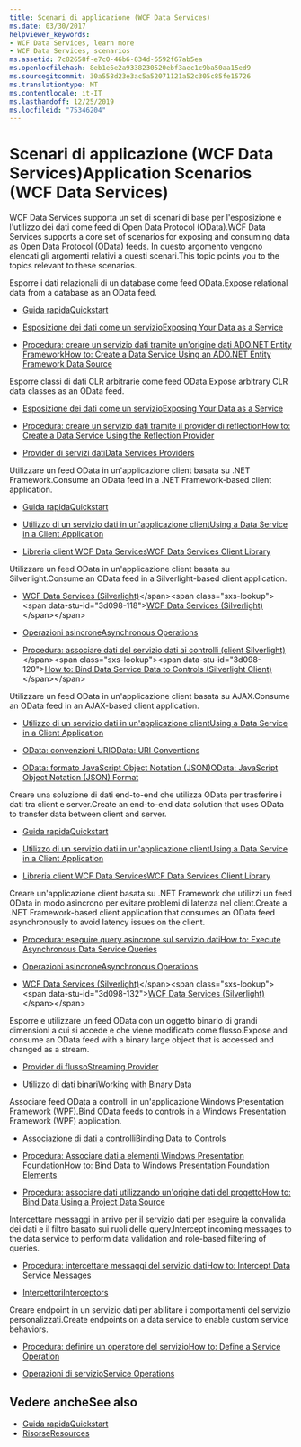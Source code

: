 ```yaml
---
title: Scenari di applicazione (WCF Data Services)
ms.date: 03/30/2017
helpviewer_keywords:
- WCF Data Services, learn more
- WCF Data Services, scenarios
ms.assetid: 7c82658f-e7c0-46b6-834d-6592f67ab5ea
ms.openlocfilehash: 8eb1e6e2a9338230520ebf3aec1c9ba50aa15ed9
ms.sourcegitcommit: 30a558d23e3ac5a52071121a52c305c85fe15726
ms.translationtype: MT
ms.contentlocale: it-IT
ms.lasthandoff: 12/25/2019
ms.locfileid: "75346204"
---
```

# <a name="application-scenarios-wcf-data-services"></a><span data-ttu-id="3d098-102">Scenari di applicazione (WCF Data Services)</span><span class="sxs-lookup"><span data-stu-id="3d098-102">Application Scenarios (WCF Data Services)</span></span>

<span data-ttu-id="3d098-103">WCF Data Services supporta un set di scenari di base per l'esposizione e l'utilizzo dei dati come feed di Open Data Protocol (OData).</span><span class="sxs-lookup"><span data-stu-id="3d098-103">WCF Data Services supports a core set of scenarios for exposing and consuming data as Open Data Protocol (OData) feeds.</span></span> <span data-ttu-id="3d098-104">In questo argomento vengono elencati gli argomenti relativi a questi scenari.</span><span class="sxs-lookup"><span data-stu-id="3d098-104">This topic points you to the topics relevant to these scenarios.</span></span>

<span data-ttu-id="3d098-105">Esporre i dati relazionali di un database come feed OData.</span><span class="sxs-lookup"><span data-stu-id="3d098-105">Expose relational data from a database as an OData feed.</span></span>

- [<span data-ttu-id="3d098-106">Guida rapida</span><span class="sxs-lookup"><span data-stu-id="3d098-106">Quickstart</span></span>](quickstart-wcf-data-services.md)

- [<span data-ttu-id="3d098-107">Esposizione dei dati come un servizio</span><span class="sxs-lookup"><span data-stu-id="3d098-107">Exposing Your Data as a Service</span></span>](exposing-your-data-as-a-service-wcf-data-services.md)

- [<span data-ttu-id="3d098-108">Procedura: creare un servizio dati tramite un'origine dati ADO.NET Entity Framework</span><span class="sxs-lookup"><span data-stu-id="3d098-108">How to: Create a Data Service Using an ADO.NET Entity Framework Data Source</span></span>](create-a-data-service-using-an-adonet-ef-data-wcf.md)

<span data-ttu-id="3d098-109">Esporre classi di dati CLR arbitrarie come feed OData.</span><span class="sxs-lookup"><span data-stu-id="3d098-109">Expose arbitrary CLR data classes as an OData feed.</span></span>

- [<span data-ttu-id="3d098-110">Esposizione dei dati come un servizio</span><span class="sxs-lookup"><span data-stu-id="3d098-110">Exposing Your Data as a Service</span></span>](exposing-your-data-as-a-service-wcf-data-services.md)

- [<span data-ttu-id="3d098-111">Procedura: creare un servizio dati tramite il provider di reflection</span><span class="sxs-lookup"><span data-stu-id="3d098-111">How to: Create a Data Service Using the Reflection Provider</span></span>](create-a-data-service-using-rp-wcf-data-services.md)

- [<span data-ttu-id="3d098-112">Provider di servizi dati</span><span class="sxs-lookup"><span data-stu-id="3d098-112">Data Services Providers</span></span>](data-services-providers-wcf-data-services.md)

<span data-ttu-id="3d098-113">Utilizzare un feed OData in un'applicazione client basata su .NET Framework.</span><span class="sxs-lookup"><span data-stu-id="3d098-113">Consume an OData feed in a .NET Framework-based client application.</span></span>

- [<span data-ttu-id="3d098-114">Guida rapida</span><span class="sxs-lookup"><span data-stu-id="3d098-114">Quickstart</span></span>](quickstart-wcf-data-services.md)

- [<span data-ttu-id="3d098-115">Utilizzo di un servizio dati in un'applicazione client</span><span class="sxs-lookup"><span data-stu-id="3d098-115">Using a Data Service in a Client Application</span></span>](using-a-data-service-in-a-client-application-wcf-data-services.md)

- [<span data-ttu-id="3d098-116">Libreria client WCF Data Services</span><span class="sxs-lookup"><span data-stu-id="3d098-116">WCF Data Services Client Library</span></span>](wcf-data-services-client-library.md)

<span data-ttu-id="3d098-117">Utilizzare un feed OData in un'applicazione client basata su Silverlight.</span><span class="sxs-lookup"><span data-stu-id="3d098-117">Consume an OData feed in a Silverlight-based client application.</span></span>

- <span data-ttu-id="3d098-118">[WCF Data Services (Silverlight)](https://docs.microsoft.com/previous-versions/windows/silverlight/dotnet-windows-silverlight/cc838234(v=vs.95))</span><span class="sxs-lookup"><span data-stu-id="3d098-118">[WCF Data Services (Silverlight)](https://docs.microsoft.com/previous-versions/windows/silverlight/dotnet-windows-silverlight/cc838234(v=vs.95))</span></span>

- [<span data-ttu-id="3d098-119">Operazioni asincrone</span><span class="sxs-lookup"><span data-stu-id="3d098-119">Asynchronous Operations</span></span>](asynchronous-operations-wcf-data-services.md)

- <span data-ttu-id="3d098-120">[Procedura: associare dati del servizio dati ai controlli (client Silverlight)](https://docs.microsoft.com/previous-versions/dotnet/wcf-data-services/ee681614(v=vs.103))</span><span class="sxs-lookup"><span data-stu-id="3d098-120">[How to: Bind Data Service Data to Controls (Silverlight Client)](https://docs.microsoft.com/previous-versions/dotnet/wcf-data-services/ee681614(v=vs.103))</span></span>

<span data-ttu-id="3d098-121">Utilizzare un feed OData in un'applicazione client basata su AJAX.</span><span class="sxs-lookup"><span data-stu-id="3d098-121">Consume an OData feed in an AJAX-based client application.</span></span>

- [<span data-ttu-id="3d098-122">Utilizzo di un servizio dati in un'applicazione client</span><span class="sxs-lookup"><span data-stu-id="3d098-122">Using a Data Service in a Client Application</span></span>](using-a-data-service-in-a-client-application-wcf-data-services.md)

- [<span data-ttu-id="3d098-123">OData: convenzioni URI</span><span class="sxs-lookup"><span data-stu-id="3d098-123">OData: URI Conventions</span></span>](https://www.odata.org/documentation/odata-version-2-0/uri-conventions/)

- [<span data-ttu-id="3d098-124">OData: formato JavaScript Object Notation (JSON)</span><span class="sxs-lookup"><span data-stu-id="3d098-124">OData: JavaScript Object Notation (JSON) Format</span></span>](https://www.odata.org/developers/protocols/json-format/)

<span data-ttu-id="3d098-125">Creare una soluzione di dati end-to-end che utilizza OData per trasferire i dati tra client e server.</span><span class="sxs-lookup"><span data-stu-id="3d098-125">Create an end-to-end data solution that uses OData to transfer data between client and server.</span></span>

- [<span data-ttu-id="3d098-126">Guida rapida</span><span class="sxs-lookup"><span data-stu-id="3d098-126">Quickstart</span></span>](quickstart-wcf-data-services.md)

- [<span data-ttu-id="3d098-127">Utilizzo di un servizio dati in un'applicazione client</span><span class="sxs-lookup"><span data-stu-id="3d098-127">Using a Data Service in a Client Application</span></span>](using-a-data-service-in-a-client-application-wcf-data-services.md)

- [<span data-ttu-id="3d098-128">Libreria client WCF Data Services</span><span class="sxs-lookup"><span data-stu-id="3d098-128">WCF Data Services Client Library</span></span>](wcf-data-services-client-library.md)

<span data-ttu-id="3d098-129">Creare un'applicazione client basata su .NET Framework che utilizzi un feed OData in modo asincrono per evitare problemi di latenza nel client.</span><span class="sxs-lookup"><span data-stu-id="3d098-129">Create a .NET Framework-based client application that consumes an OData feed asynchronously to avoid latency issues on the client.</span></span>

- [<span data-ttu-id="3d098-130">Procedura: eseguire query asincrone sul servizio dati</span><span class="sxs-lookup"><span data-stu-id="3d098-130">How to: Execute Asynchronous Data Service Queries</span></span>](how-to-execute-asynchronous-data-service-queries-wcf-data-services.md)

- [<span data-ttu-id="3d098-131">Operazioni asincrone</span><span class="sxs-lookup"><span data-stu-id="3d098-131">Asynchronous Operations</span></span>](asynchronous-operations-wcf-data-services.md)

- <span data-ttu-id="3d098-132">[WCF Data Services (Silverlight)](https://docs.microsoft.com/previous-versions/windows/silverlight/dotnet-windows-silverlight/cc838234(v=vs.95))</span><span class="sxs-lookup"><span data-stu-id="3d098-132">[WCF Data Services (Silverlight)](https://docs.microsoft.com/previous-versions/windows/silverlight/dotnet-windows-silverlight/cc838234(v=vs.95))</span></span>

<span data-ttu-id="3d098-133">Esporre e utilizzare un feed OData con un oggetto binario di grandi dimensioni a cui si accede e che viene modificato come flusso.</span><span class="sxs-lookup"><span data-stu-id="3d098-133">Expose and consume an OData feed with a binary large object that is accessed and changed as a stream.</span></span>

- [<span data-ttu-id="3d098-134">Provider di flusso</span><span class="sxs-lookup"><span data-stu-id="3d098-134">Streaming Provider</span></span>](streaming-provider-wcf-data-services.md)

- [<span data-ttu-id="3d098-135">Utilizzo di dati binari</span><span class="sxs-lookup"><span data-stu-id="3d098-135">Working with Binary Data</span></span>](working-with-binary-data-wcf-data-services.md)

<span data-ttu-id="3d098-136">Associare feed OData a controlli in un'applicazione Windows Presentation Framework (WPF).</span><span class="sxs-lookup"><span data-stu-id="3d098-136">Bind OData feeds to controls in a Windows Presentation Framework (WPF) application.</span></span>

- [<span data-ttu-id="3d098-137">Associazione di dati a controlli</span><span class="sxs-lookup"><span data-stu-id="3d098-137">Binding Data to Controls</span></span>](binding-data-to-controls-wcf-data-services.md)

- [<span data-ttu-id="3d098-138">Procedura: Associare dati a elementi Windows Presentation Foundation</span><span class="sxs-lookup"><span data-stu-id="3d098-138">How to: Bind Data to Windows Presentation Foundation Elements</span></span>](bind-data-to-wpf-elements-wcf-data-services.md)

- [<span data-ttu-id="3d098-139">Procedura: associare dati utilizzando un'origine dati del progetto</span><span class="sxs-lookup"><span data-stu-id="3d098-139">How to: Bind Data Using a Project Data Source</span></span>](how-to-bind-data-using-a-project-data-source-wcf-data-services.md)

<span data-ttu-id="3d098-140">Intercettare messaggi in arrivo per il servizio dati per eseguire la convalida dei dati e il filtro basato sui ruoli delle query.</span><span class="sxs-lookup"><span data-stu-id="3d098-140">Intercept incoming messages to the data service to perform data validation and role-based filtering of queries.</span></span>

- [<span data-ttu-id="3d098-141">Procedura: intercettare messaggi del servizio dati</span><span class="sxs-lookup"><span data-stu-id="3d098-141">How to: Intercept Data Service Messages</span></span>](how-to-intercept-data-service-messages-wcf-data-services.md)

- [<span data-ttu-id="3d098-142">Intercettori</span><span class="sxs-lookup"><span data-stu-id="3d098-142">Interceptors</span></span>](interceptors-wcf-data-services.md)

<span data-ttu-id="3d098-143">Creare endpoint in un servizio dati per abilitare i comportamenti del servizio personalizzati.</span><span class="sxs-lookup"><span data-stu-id="3d098-143">Create endpoints on a data service to enable custom service behaviors.</span></span>

- [<span data-ttu-id="3d098-144">Procedura: definire un operatore del servizio</span><span class="sxs-lookup"><span data-stu-id="3d098-144">How to: Define a Service Operation</span></span>](how-to-define-a-service-operation-wcf-data-services.md)

- [<span data-ttu-id="3d098-145">Operazioni di servizio</span><span class="sxs-lookup"><span data-stu-id="3d098-145">Service Operations</span></span>](service-operations-wcf-data-services.md)

## <a name="see-also"></a><span data-ttu-id="3d098-146">Vedere anche</span><span class="sxs-lookup"><span data-stu-id="3d098-146">See also</span></span>

- [<span data-ttu-id="3d098-147">Guida rapida</span><span class="sxs-lookup"><span data-stu-id="3d098-147">Quickstart</span></span>](quickstart-wcf-data-services.md)
- [<span data-ttu-id="3d098-148">Risorse</span><span class="sxs-lookup"><span data-stu-id="3d098-148">Resources</span></span>](wcf-data-services-resources.md)

